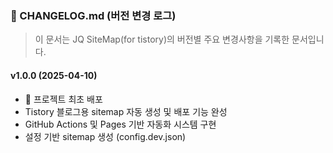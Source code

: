 ### 📜 CHANGELOG.md (버전 변경 로그)

> 이 문서는 JQ SiteMap(for tistory)의 버전별 주요 변경사항을 기록한 문서입니다.

#### v1.0.0 (2025-04-10)

- 🎉 프로젝트 최초 배포
- Tistory 블로그용 sitemap 자동 생성 및 배포 기능 완성
- GitHub Actions 및 Pages 기반 자동화 시스템 구현
- 설정 기반 sitemap 생성 (config.dev.json)

